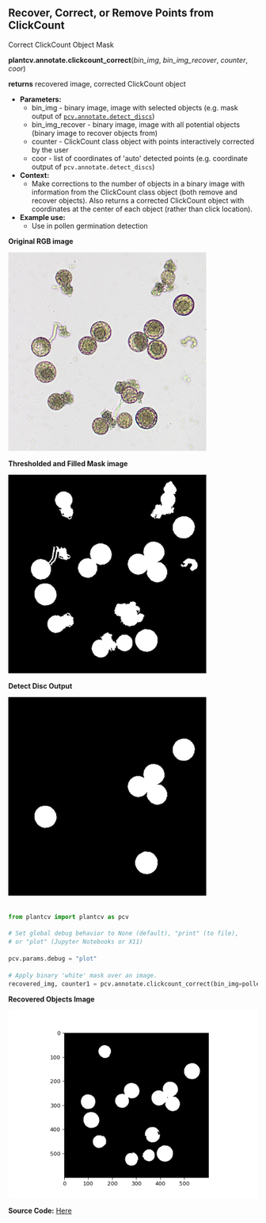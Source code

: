 ## Recover, Correct, or Remove Points from ClickCount 

Correct ClickCount Object Mask

**plantcv.annotate.clickcount_correct**(*bin_img*, *bin_img_recover*, *counter*, *coor*)

**returns** recovered image, corrected ClickCount object

- **Parameters:**
    - bin_img - binary image, image with selected objects (e.g. mask output of [`pcv.annotate.detect_discs`](annotate_detect_discs.md))
    - bin_img_recover - binary image, image with all potential objects (binary image to recover objects from)  
    - counter - ClickCount class object with points interactively corrected by the user
    - coor - list of coordinates of 'auto' detected points (e.g. coordinate output of `pcv.annotate.detect_discs`)
- **Context:**
    - Make corrections to the number of objects in a binary image with information from the ClickCount class object (both remove and recover objects). Also returns a corrected ClickCount object with coordinates at the center of each object (rather than click location).
- **Example use:**
    - Use in pollen germination detection

**Original RGB image**

![Screenshot](img/documentation_images/annotate_clickcount_correct/crop_pollen.png)
  
**Thresholded and Filled Mask image**

![Screenshot](img/documentation_images/annotate_clickcount_correct/pollen_all_mask.png)

**Detect Disc Output**

![Screenshot](img/documentation_images/annotate_clickcount_correct/pollen_detectdisc_mask.png)


```python

from plantcv import plantcv as pcv

# Set global debug behavior to None (default), "print" (to file), 
# or "plot" (Jupyter Notebooks or X11)

pcv.params.debug = "plot"

# Apply binary 'white' mask over an image. 
recovered_img, counter1 = pcv.annotate.clickcount_correct(bin_img=pollen_all_mask, bin_img_recover= pollen_detectdisc_mask, counter=counter, coor=coor)

```

**Recovered Objects Image**

![Screenshot](img/documentation_images/annotate_clickcount_correct/Figure-4.png)


**Source Code:** [Here](https://github.com/danforthcenter/plantcv/blob/main/plantcv/plantcv/annotate/clickcount_correct.py)
